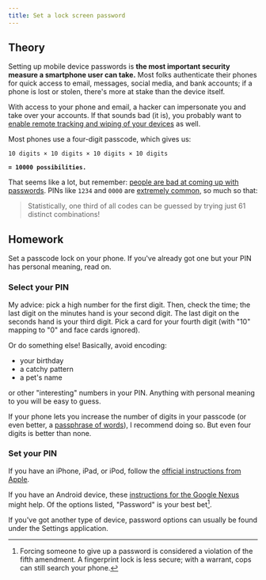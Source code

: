 ```yaml
---
title: Set a lock screen password
---
```


## Theory

Setting up mobile device passwords is **the most important security measure a smartphone user can take.** Most folks
authenticate their phones for quick access to email, messages, social media, and bank accounts; if a phone is lost or
stolen, there's more at stake than the device itself.

With access to your phone and email, a hacker can impersonate you and take over your accounts. If that sounds bad (it
is), you probably want to [enable remote tracking and wiping of your devices][Day 11] as well.

Most phones use a four-digit passcode, which gives us:

`10 digits × 10 digits × 10 digits × 10 digits`

**`= 10000 possibilities.`**

That seems like a lot, but remember: [people are bad at coming up with passwords][Day 1]. PINs like `1234` and `0000`
are [extremely common][PIN analysis], so much so that:

> Statistically, one third of all codes can be guessed by trying just 61 distinct combinations!

## Homework

Set a passcode lock on your phone. If you've already got one but your PIN has personal meaning, read on.

### Select your PIN

My advice: pick a high number for the first digit. Then, check the time; the last digit on the minutes hand is your
second digit. The last digit on the seconds hand is your third digit. Pick a card for your fourth digit (with "10"
mapping to "0" and face cards ignored).

Or do something else! Basically, avoid encoding:

- your birthday
- a catchy pattern
- a pet's name

or other "interesting" numbers in your PIN. Anything with personal meaning to you will be easy to guess.

If your phone lets you increase the number of digits in your passcode (or even better, a [passphrase of words][Day 1]),
I recommend doing so. But even four digits is better than none.

### Set your PIN

If you have an iPhone, iPad, or iPod, follow the [official instructions from Apple][Apple].

If you have an Android device, these [instructions for the Google Nexus][Google] might help. Of the options listed,
"Password" is your best bet[^1].

If you've got another type of device, password options can usually be found under the Settings application.

[Day 1]: /2016/1/
[PIN analysis]: http://www.datagenetics.com/blog/september32012/
[Day 11]: /2016/11/
[Google]: https://support.google.com/nexus/answer/2819522
[Apple]: https://support.apple.com/en-ca/HT204060

[^1]: Forcing someone to give up a password is considered a violation of the fifth amendment. A fingerprint lock is less
      secure; with a warrant, cops can still search your phone.
